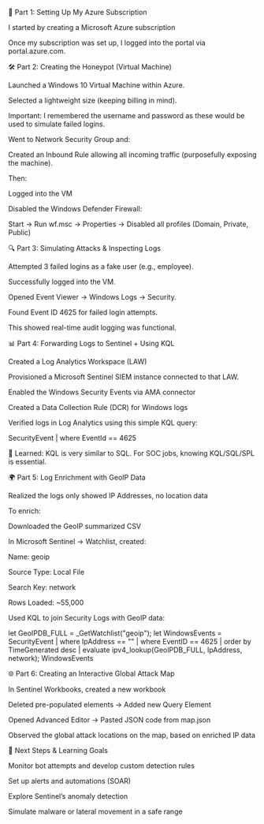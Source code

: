 🧩 Part 1: Setting Up My Azure Subscription

I started by creating a  Microsoft Azure subscription

Once my subscription was set up, I logged into the portal via portal.azure.com.

🛠️ Part 2: Creating the Honeypot (Virtual Machine)

Launched a Windows 10 Virtual Machine within Azure.

Selected a lightweight size (keeping billing in mind).

Important: I remembered the username and password as these would be used to simulate failed logins.

Went to Network Security Group and:

Created an Inbound Rule allowing all incoming traffic (purposefully exposing the machine).

Then:

Logged into the VM

Disabled the Windows Defender Firewall:

Start → Run wf.msc → Properties → Disabled all profiles (Domain, Private, Public)

🔍 Part 3: Simulating Attacks & Inspecting Logs

Attempted 3 failed logins as a fake user (e.g., employee).

Successfully logged into the VM.

Opened Event Viewer → Windows Logs → Security.

Found Event ID 4625 for failed login attempts.

This showed real-time audit logging was functional.

📊 Part 4: Forwarding Logs to Sentinel + Using KQL

Created a Log Analytics Workspace (LAW)

Provisioned a Microsoft Sentinel SIEM instance connected to that LAW.

Enabled the Windows Security Events via AMA connector

Created a Data Collection Rule (DCR) for Windows logs

Verified logs in Log Analytics using this simple KQL query:

SecurityEvent
| where EventId == 4625

🎯 Learned: KQL is very similar to SQL. For SOC jobs, knowing KQL/SQL/SPL is essential.

🌍 Part 5: Log Enrichment with GeoIP Data

Realized the logs only showed IP Addresses, no location data

To enrich:

Downloaded the GeoIP summarized CSV

In Microsoft Sentinel → Watchlist, created:

Name: geoip

Source Type: Local File

Search Key: network

Rows Loaded: ~55,000

Used KQL to join Security Logs with GeoIP data:

let GeoIPDB_FULL = _GetWatchlist("geoip");
let WindowsEvents = SecurityEvent
    | where IpAddress == "<attacker IP>"
    | where EventID == 4625
    | order by TimeGenerated desc
    | evaluate ipv4_lookup(GeoIPDB_FULL, IpAddress, network);
WindowsEvents

🌐 Part 6: Creating an Interactive Global Attack Map

In Sentinel Workbooks, created a new workbook

Deleted pre-populated elements → Added new Query Element

Opened Advanced Editor → Pasted JSON code from map.json

Observed the global attack locations on the map, based on enriched IP data

🔁 Next Steps & Learning Goals

Monitor bot attempts and develop custom detection rules

Set up alerts and automations (SOAR)

Explore Sentinel’s anomaly detection

Simulate malware or lateral movement in a safe range

